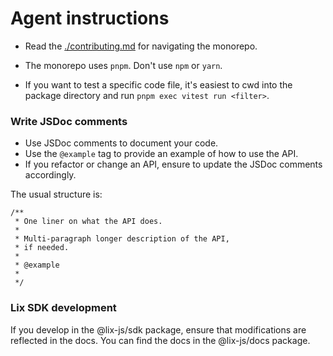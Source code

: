 # Agent instructions

- Read the [./contributing.md](./contributing.md) for navigating the monorepo.
  
- The monorepo uses `pnpm`. Don't use `npm` or `yarn`.

- If you want to test a specific code file, it's easiest to cwd into the package directory and run `pnpm exec vitest run <filter>`.

### Write JSDoc comments

- Use JSDoc comments to document your code.
- Use the `@example` tag to provide an example of how to use the API.
- If you refactor or change an API, ensure to update the JSDoc comments accordingly.

The usual structure is:

```
/**
 * One liner on what the API does.
 *
 * Multi-paragraph longer description of the API,
 * if needed.
 *
 * @example
 *
 */
```

### Lix SDK development 

If you develop in the @lix-js/sdk package, ensure that modifications are reflected in the docs. You can find the docs in the @lix-js/docs package. 

